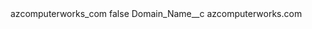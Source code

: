 <?xml version="1.0" encoding="UTF-8"?>
<CustomMetadata xmlns="http://soap.sforce.com/2006/04/metadata" xmlns:xsi="http://www.w3.org/2001/XMLSchema-instance" xmlns:xsd="http://www.w3.org/2001/XMLSchema">
    <label>azcomputerworks_com</label>
    <protected>false</protected>
    <values>
        <field>Domain_Name__c</field>
        <value xsi:type="xsd:string">azcomputerworks.com</value>
    </values>
</CustomMetadata>

